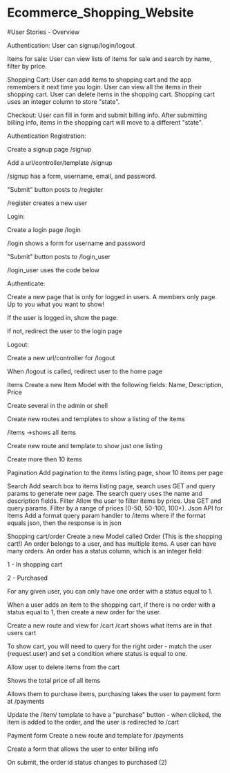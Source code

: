 # Ecommerce_Shopping_Website

#User Stories - Overview

Authentication: User can signup/login/logout

Items for sale: User can view lists of items for sale and search by name, filter by price.

Shopping Cart: User can add items to shopping cart and the app remembers it next time you login. User can view all the items in their shopping cart. User can delete items in the shopping cart. Shopping cart uses an integer column to store "state".

Checkout: User can fill in form and submit billing info. After submitting billing info, items in the shopping cart will move to a different "state".

Authentication
Registration:

Create a signup page /signup

Add a url/controller/template /signup

/signup has a form, username, email, and password.

"Submit" button posts to /register

/register creates a new user



Login:

Create a login page /login

/login shows a form for username and password

"Submit" button posts to /login_user

/login_user uses the code below



Authenticate:

Create a new page that is only for logged in users. A members only page. Up to you what you want to show!

If the user is logged in, show the page.

If not, redirect the user to the login page



Logout:

Create a new url/controller for /logout

When /logout is called, redirect user to the home page



Items
Create a new Item Model with the following fields:
Name, Description, Price

Create several in the admin or shell

Create new routes and templates to show a listing of the items

/items ->shows all items

Create new route and template to show just one listing

Create more then 10 items

Pagination
Add pagination to the items listing page, show 10 items per page


Search
Add search box to items listing page, search uses GET and query params to generate new page. The search query uses the name and description fields.
Filter
Allow the user to filter items by price. Use GET and query params. Filter by a range of prices (0-50, 50-100, 100+).
Json API for Items
Add a format query param handler to /items where if the format equals json, then the response is in json


Shopping cart/order
Create a new Model called Order (This is the shopping cart!)
An order belongs to a user, and has multiple items. A user can have many orders. An order has a status column, which is an integer field:

1 - In shopping cart

2 - Purchased

For any given user, you can only have one order with a status equal to 1.

When a user adds an item to the shopping cart, if there is no order with a status equal to 1, then create a new order for the user.

Create a new route and view for /cart
/cart shows what items are in that users cart

To show cart, you will need to query for the right order - match the user (request.user) and set a condition where status is equal to one.

Allow user to delete items from the cart

Shows the total price of all items

Allows them to purchase items, purchasing takes the user to payment form at /payments

Update the /item/ template to have a "purchase" button - when clicked, the item is added to the order, and the user is redirected to /cart

Payment form
Create a new route and template for /payments

Create a form that allows the user to enter billing info

On submit, the order id status changes to purchased (2)
